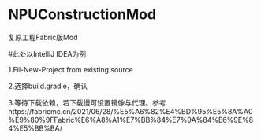 # NPUConstructionMod
复原工程Fabric版Mod

#此处以IntelliJ IDEA为例

1.Fil-New-Project from existing source

2.选择build.gradle，确认

3.等待下载依赖，若下载慢可设置镜像与代理。参考https://fabricmc.cn/2021/06/28/%E5%A6%82%E4%BD%95%E5%8A%A0%E9%80%9FFabric%E6%A8%A1%E7%BB%84%E7%9A%84%E6%9E%84%E5%BB%BA/




